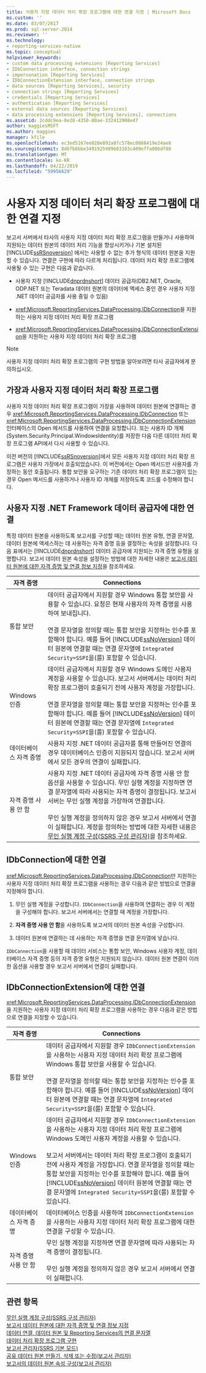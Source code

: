 ```yaml
---
title: 사용자 지정 데이터 처리 확장 프로그램에 대한 연결 지정 | Microsoft Docs
ms.custom: ''
ms.date: 03/07/2017
ms.prod: sql-server-2014
ms.reviewer: ''
ms.technology:
- reporting-services-native
ms.topic: conceptual
helpviewer_keywords:
- custom data processing extensions [Reporting Services]
- IDbConnection interface, connection strings
- impersonation [Reporting Services]
- IDbConnectionExtension interface, connection strings
- data sources [Reporting Services], security
- connection strings [Reporting Services]
- credentials [Reporting Services]
- authentication [Reporting Services]
- external data sources [Reporting Services]
- data processing extensions [Reporting Services], connections
ms.assetid: 2cddc9ea-0e28-4350-80ae-332412908e47
author: maggiesMSFT
ms.author: maggies
manager: kfile
ms.openlocfilehash: ec3ed5167ee020e892a8fc578ec0088419e24ae8
ms.sourcegitcommit: 8d6fb6bbe3491925909b83103c409effa006df88
ms.translationtype: MT
ms.contentlocale: ko-KR
ms.lasthandoff: 04/22/2019
ms.locfileid: "59956629"
---
```

# <a name="specify-connections-for-custom-data-processing-extensions"></a>사용자 지정 데이터 처리 확장 프로그램에 대한 연결 지정
  보고서 서버에서 타사의 사용자 지정 데이터 처리 확장 프로그램을 만들거나 사용하여 지원되는 데이터 원본의 데이터 처리 기능을 향상시키거나 기본 설치된 [!INCLUDE[ssRSnoversion](../../includes/ssrsnoversion-md.md)] 에서는 사용할 수 없는 추가 형식의 데이터 원본을 지원할 수 있습니다. 연결은 구현에 따라 다르게 처리됩니다. 데이터 처리 확장 프로그램에 사용될 수 있는 구현은 다음과 같습니다.  
  
-   사용자 지정 [!INCLUDE[dnprdnshort](../../includes/dnprdnshort-md.md)] 데이터 공급자(DB2.NET, Oracle, ODP.NET 또는 Teradata 데이터 원본의 데이터에 액세스 중인 경우 사용자 지정 .NET 데이터 공급자를 사용 중일 수 있음)  
  
-   <xref:Microsoft.ReportingServices.DataProcessing.IDbConnection>을 지원하는 사용자 지정 데이터 처리 확장 프로그램  
  
-   <xref:Microsoft.ReportingServices.DataProcessing.IDbConnectionExtension>을 지원하는 사용자 지정 데이터 처리 확장 프로그램  
  
> [!NOTE]  
>  사용자 지정 데이터 처리 확장 프로그램의 구현 방법을 알아보려면 타사 공급자에게 문의하십시오.  
  
## <a name="impersonation-and-custom-data-processing-extensions"></a>가장과 사용자 지정 데이터 처리 확장 프로그램  
 사용자 지정 데이터 처리 확장 프로그램이 가장을 사용하여 데이터 원본에 연결하는 경우 <xref:Microsoft.ReportingServices.DataProcessing.IDbConnection> 또는 <xref:Microsoft.ReportingServices.DataProcessing.IDbConnectionExtension> 인터페이스의 Open 메서드를 사용하여 연결을 요청합니다. 또는 사용자 ID 개체(System.Security.Principal.WindowsIdentity)를 저장한 다음 다른 데이터 처리 확장 프로그램 API에서 다시 사용할 수 있습니다.  
  
 이전 버전의 [!INCLUDE[ssRSnoversion](../../includes/ssrsnoversion-md.md)]에서 모든 사용자 지정 데이터 처리 확장 프로그램은 사용자 가장에서 호출되었습니다. 이 버전에서는 Open 메서드만 사용자를 가장하는 동안 호출됩니다. 통합 보안을 요구하는 기존 데이터 처리 확장 프로그램이 있는 경우 Open 메서드를 사용하거나 사용자 ID 개체를 저장하도록 코드를 수정해야 합니다.  
  
## <a name="connections-for-custom-net-framework-data-providers"></a>사용자 지정 .NET Framework 데이터 공급자에 대한 연결  
 특정 데이터 원본을 사용하도록 보고서를 구성할 때는 데이터 원본 유형, 연결 문자열, 데이터 원본에 액세스하는 데 사용하는 자격 증명 등을 결정하는 속성을 설정합니다. 다음 표에서는 [!INCLUDE[dnprdnshort](../../includes/dnprdnshort-md.md)] 데이터 공급자에 지원되는 자격 증명 유형을 설명합니다. 보고서 데이터 원본 속성을 설정하는 방법에 대한 자세한 내용은 [보고서 데이터 원본에 대한 자격 증명 및 연결 정보 지정](specify-credential-and-connection-information-for-report-data-sources.md)을 참조하세요.  
  
|자격 증명|Connections|  
|-----------------|-----------------|  
|통합 보안|데이터 공급자에서 지원할 경우 Windows 통합 보안을 사용할 수 있습니다. 요청은 현재 사용자의 자격 증명을 사용하여 보내집니다.<br /><br /> 연결 문자열을 정의할 때는 통합 보안을 지정하는 인수를 포함해야 합니다. 예를 들어 [!INCLUDE[ssNoVersion](../../includes/ssnoversion-md.md)] 데이터 원본에 연결할 때는 연결 문자열에 `Integrated Security=SSPI`을(를) 포함할 수 있습니다.|  
|Windows 인증|데이터 공급자에서 지원할 경우 Windows 도메인 사용자 계정을 사용할 수 있습니다. 보고서 서버에서는 데이터 처리 확장 프로그램이 호출되기 전에 사용자 계정을 가장합니다.<br /><br /> 연결 문자열을 정의할 때는 통합 보안을 지정하는 인수를 포함해야 합니다. 예를 들어 [!INCLUDE[ssNoVersion](../../includes/ssnoversion-md.md)] 데이터 원본에 연결할 때는 연결 문자열에 `Integrated Security=SSPI`을(를) 포함할 수 있습니다.|  
|데이터베이스 자격 증명|사용자 지정 .NET 데이터 공급자를 통해 만들어진 연결의 경우 데이터베이스 인증이 지원되지 않습니다. 보고서 서버에서 모든 경우의 연결이 실패합니다.|  
|자격 증명 사용 안 함|사용자 지정 .NET 데이터 공급자에 자격 증명 사용 안 함 옵션을 사용할 수 있습니다. 무인 실행 계정을 지정하면 연결 문자열에 따라 사용되는 자격 증명이 결정됩니다. 보고서 서버는 무인 실행 계정을 가장하여 연결합니다.<br /><br /> 무인 실행 계정을 정의하지 않은 경우 보고서 서버에서 연결이 실패합니다. 계정을 정의하는 방법에 대한 자세한 내용은 [무인 실행 계정 구성&#40;SSRS 구성 관리자&#41;](../install-windows/configure-the-unattended-execution-account-ssrs-configuration-manager.md)을 참조하세요.|  
  
## <a name="connections-for-idbconnection"></a>IDbConnection에 대한 연결  
 <xref:Microsoft.ReportingServices.DataProcessing.IDbConnection>만 지원하는 사용자 지정 데이터 처리 확장 프로그램을 사용하는 경우 다음과 같은 방법으로 연결을 지정해야 합니다.  
  
1.  무인 실행 계정을 구성합니다. `IDbConnection`을 사용하여 연결하는 경우 이 계정을 구성해야 합니다. 보고서 서버에서는 연결할 때 계정을 가장합니다.  
  
2.  **자격 증명 사용 안 함**을 사용하도록 보고서의 데이터 원본 속성을 구성합니다.  
  
3.  데이터 원본에 연결하는 데 사용하는 자격 증명을 연결 문자열에 넣습니다.  
  
 `IDbConnection`을 사용할 때 데이터 서비스는 통합 보안, Windows 사용자 계정, 데이터베이스 자격 증명 등의 자격 증명 유형은 지원되지 않습니다. 데이터 원본 연결이 이러한 옵션을 사용할 경우 보고서 서버에서 연결이 실패합니다.  
  
## <a name="connections-for-idbconnectionextension"></a>IDbConnectionExtension에 대한 연결  
 <xref:Microsoft.ReportingServices.DataProcessing.IDbConnectionExtension>을 지원하는 사용자 지정 데이터 처리 확장 프로그램을 사용하는 경우 다음과 같은 방법으로 연결을 지정할 수 있습니다.  
  
|자격 증명|Connections|  
|-----------------|-----------------|  
|통합 보안|데이터 공급자에서 지원할 경우 `IDbConnectionExtension`을 사용하는 사용자 지정 데이터 처리 확장 프로그램에 Windows 통합 보안을 사용할 수 있습니다.<br /><br /> 연결 문자열을 정의할 때는 통합 보안을 지정하는 인수를 포함해야 합니다. 예를 들어 [!INCLUDE[ssNoVersion](../../includes/ssnoversion-md.md)] 데이터 원본에 연결할 때는 연결 문자열에 `Integrated Security=SSPI`을(를) 포함할 수 있습니다.|  
|Windows 인증|데이터 공급자에서 지원할 경우 `IDbConnectionExtension`을 사용하는 사용자 지정 데이터 처리 확장 프로그램에 Windows 도메인 사용자 계정을 사용할 수 있습니다.<br /><br /> 보고서 서버에서는 데이터 처리 확장 프로그램이 호출되기 전에 사용자 계정을 가장합니다. 연결 문자열을 정의할 때는 통합 보안을 지정하는 인수를 포함해야 합니다. 예를 들어 [!INCLUDE[ssNoVersion](../../includes/ssnoversion-md.md)] 데이터 원본에 연결할 때는 연결 문자열에 `Integrated Security=SSPI`을(를) 포함할 수 있습니다.|  
|데이터베이스 자격 증명|데이터베이스 인증을 사용하여 `IDbConnectionExtension`을 사용하는 사용자 지정 데이터 처리 확장 프로그램에 대한 연결을 구성할 수 있습니다.|  
|자격 증명 사용 안 함|무인 실행 계정을 지정하면 연결 문자열에 따라 사용되는 자격 증명이 결정됩니다.<br /><br /> 무인 실행 계정을 정의하지 않은 경우 보고서 서버에서 연결이 실패합니다.|  
  
## <a name="see-also"></a>관련 항목  
 [무인 실행 계정 구성&#40;SSRS 구성 관리자&#41;](../install-windows/configure-the-unattended-execution-account-ssrs-configuration-manager.md)   
 [보고서 데이터 원본에 대한 자격 증명 및 연결 정보 지정](specify-credential-and-connection-information-for-report-data-sources.md)   
 [데이터 연결, 데이터 원본 및 Reporting Services의 연결 문자열](../data-connections-data-sources-and-connection-strings-in-reporting-services.md)   
 [데이터 처리 확장 프로그램 구현](../extensions/data-processing/implementing-a-data-processing-extension.md)   
 [보고서 관리자&#40;SSRS 기본 모드&#41;](../report-manager-ssrs-native-mode.md)   
 [공유 데이터 원본 만들기, 삭제 또는 수정&#40;보고서 관리자&#41;](../create-delete-or-modify-a-shared-data-source-report-manager.md)   
 [보고서의 데이터 원본 속성 구성&#40;보고서 관리자&#41;](configure-data-source-properties-for-a-report-report-manager.md)  
  
  
